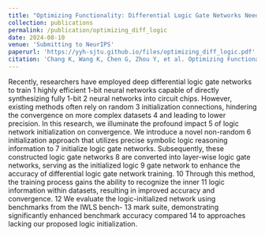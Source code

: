 ```yaml
---
title: "Optimizing Functionality: Differential Logic Gate Networks Need Logic Initialization"
collection: publications
permalink: /publication/optimizing_diff_logic
date: 2024-08-10
venue: 'Submitting to NeurIPS'
paperurl: 'https://yyh-sjtu.github.io/files/optimizing_diff_logic.pdf'
citation: 'Chang K, Wang K, Chen G, Zhou Y, et al. Optimizing Functionality: Differential Logic Gate Networks Need Logic Initialization[J].'
---
```


Recently, researchers have employed deep differential logic gate networks to train 1 highly efficient 1-bit neural networks capable of directly synthesizing fully 1-bit 2 neural networks into circuit chips. However, existing methods often rely on random 3 initialization connections, hindering the convergence on more complex datasets 4 and leading to lower precision. In this research, we illuminate the profound impact 5 of logic network initialization on convergence. We introduce a novel non-random 6 initialization approach that utilizes precise symbolic logic reasoning information to 7 initialize logic gate networks. Subsequently, these constructed logic gate networks 8 are converted into layer-wise logic gate networks, serving as the initialized logic 9 gate network to enhance the accuracy of differential logic gate network training. 10 Through this method, the training process gains the ability to recognize the inner 11 logic information within datasets, resulting in improved accuracy and convergence. 12 We evaluate the logic-initialized network using benchmarks from the IWLS bench- 13 mark suite, demonstrating significantly enhanced benchmark accuracy compared 14 to approaches lacking our proposed logic initialization.